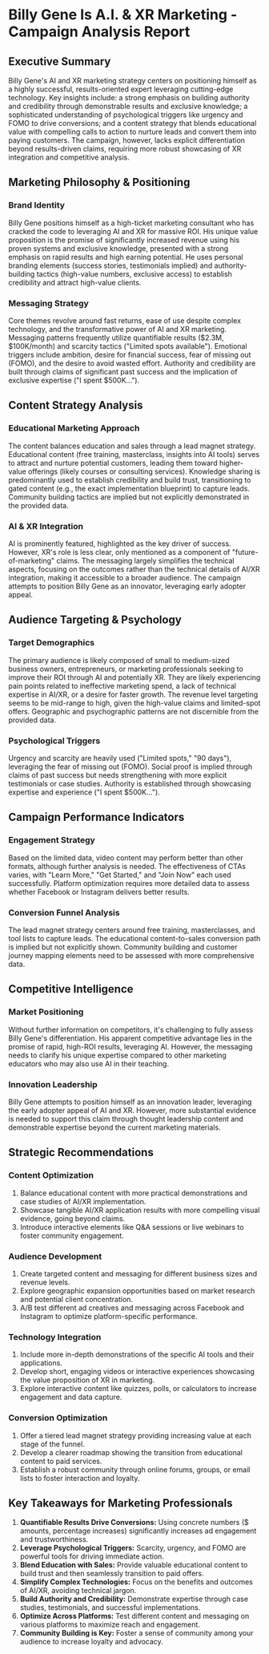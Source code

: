 # Billy Gene Is A.I. & XR Marketing - Campaign Analysis Report

## Executive Summary

Billy Gene's AI and XR marketing strategy centers on positioning himself as a highly successful, results-oriented expert leveraging cutting-edge technology.  Key insights include: a strong emphasis on building authority and credibility through demonstrable results and exclusive knowledge; a sophisticated understanding of psychological triggers like urgency and FOMO to drive conversions; and a content strategy that blends educational value with compelling calls to action to nurture leads and convert them into paying customers. The campaign, however, lacks explicit differentiation beyond results-driven claims, requiring more robust showcasing of XR integration and competitive analysis.


## Marketing Philosophy & Positioning

### Brand Identity

Billy Gene positions himself as a high-ticket marketing consultant who has cracked the code to leveraging AI and XR for massive ROI. His unique value proposition is the promise of significantly increased revenue using his proven systems and exclusive knowledge, presented with a strong emphasis on rapid results and high earning potential.  He uses personal branding elements (success stories, testimonials implied) and authority-building tactics (high-value numbers, exclusive access) to establish credibility and attract high-value clients.

### Messaging Strategy

Core themes revolve around fast returns, ease of use despite complex technology, and the transformative power of AI and XR marketing. Messaging patterns frequently utilize quantifiable results ($2.3M, $100K/month) and scarcity tactics ("Limited spots available"). Emotional triggers include ambition, desire for financial success, fear of missing out (FOMO), and the desire to avoid wasted effort. Authority and credibility are built through claims of significant past success and the implication of exclusive expertise ("I spent $500K...").


## Content Strategy Analysis

### Educational Marketing Approach

The content balances education and sales through a lead magnet strategy. Educational content (free training, masterclass, insights into AI tools) serves to attract and nurture potential customers, leading them toward higher-value offerings (likely courses or consulting services). Knowledge sharing is predominantly used to establish credibility and build trust, transitioning to gated content (e.g., the exact implementation blueprint) to capture leads.  Community building tactics are implied but not explicitly demonstrated in the provided data.

### AI & XR Integration

AI is prominently featured, highlighted as the key driver of success.  However, XR's role is less clear, only mentioned as a component of "future-of-marketing" claims. The messaging largely simplifies the technical aspects, focusing on the outcomes rather than the technical details of AI/XR integration, making it accessible to a broader audience. The campaign attempts to position Billy Gene as an innovator, leveraging early adopter appeal.


## Audience Targeting & Psychology

### Target Demographics

The primary audience is likely composed of small to medium-sized business owners, entrepreneurs, or marketing professionals seeking to improve their ROI through AI and potentially XR. They are likely experiencing pain points related to ineffective marketing spend, a lack of technical expertise in AI/XR, or a desire for faster growth.  The revenue level targeting seems to be mid-range to high, given the high-value claims and limited-spot offers. Geographic and psychographic patterns are not discernible from the provided data.

### Psychological Triggers

Urgency and scarcity are heavily used ("Limited spots," "90 days"), leveraging the fear of missing out (FOMO).  Social proof is implied through claims of past success but needs strengthening with more explicit testimonials or case studies. Authority is established through showcasing expertise and experience ("I spent $500K...").


## Campaign Performance Indicators

### Engagement Strategy

Based on the limited data, video content may perform better than other formats, although further analysis is needed. The effectiveness of CTAs varies, with "Learn More," "Get Started," and "Join Now" each used successfully. Platform optimization requires more detailed data to assess whether Facebook or Instagram delivers better results.

### Conversion Funnel Analysis

The lead magnet strategy centers around free training, masterclasses, and tool lists to capture leads. The educational content-to-sales conversion path is implied but not explicitly shown. Community building and customer journey mapping elements need to be assessed with more comprehensive data.


## Competitive Intelligence

### Market Positioning

Without further information on competitors, it's challenging to fully assess Billy Gene's differentiation.  His apparent competitive advantage lies in the promise of rapid, high-ROI results, leveraging AI. However, the messaging needs to clarify his unique expertise compared to other marketing educators who may also use AI in their teaching.

### Innovation Leadership

Billy Gene attempts to position himself as an innovation leader, leveraging the early adopter appeal of AI and XR. However, more substantial evidence is needed to support this claim through thought leadership content and demonstrable expertise beyond the current marketing materials.


## Strategic Recommendations

### Content Optimization

1.  Balance educational content with more practical demonstrations and case studies of AI/XR implementation.
2.  Showcase tangible AI/XR application results with more compelling visual evidence, going beyond claims.
3.  Introduce interactive elements like Q&A sessions or live webinars to foster community engagement.

### Audience Development

1.  Create targeted content and messaging for different business sizes and revenue levels.
2.  Explore geographic expansion opportunities based on market research and potential client concentration.
3.  A/B test different ad creatives and messaging across Facebook and Instagram to optimize platform-specific performance.

### Technology Integration

1.  Include more in-depth demonstrations of the specific AI tools and their applications.
2.  Develop short, engaging videos or interactive experiences showcasing the value proposition of XR in marketing.
3.  Explore interactive content like quizzes, polls, or calculators to increase engagement and data capture.

### Conversion Optimization

1.  Offer a tiered lead magnet strategy providing increasing value at each stage of the funnel.
2.  Develop a clearer roadmap showing the transition from educational content to paid services.
3.  Establish a robust community through online forums, groups, or email lists to foster interaction and loyalty.


## Key Takeaways for Marketing Professionals

1.  **Quantifiable Results Drive Conversions:**  Using concrete numbers ($ amounts, percentage increases) significantly increases ad engagement and trustworthiness.
2.  **Leverage Psychological Triggers:** Scarcity, urgency, and FOMO are powerful tools for driving immediate action.
3.  **Blend Education with Sales:** Provide valuable educational content to build trust and then seamlessly transition to paid offers.
4.  **Simplify Complex Technologies:**  Focus on the benefits and outcomes of AI/XR, avoiding technical jargon.
5.  **Build Authority and Credibility:** Demonstrate expertise through case studies, testimonials, and successful implementations.
6.  **Optimize Across Platforms:**  Test different content and messaging on various platforms to maximize reach and engagement.
7.  **Community Building is Key:** Foster a sense of community among your audience to increase loyalty and advocacy.
